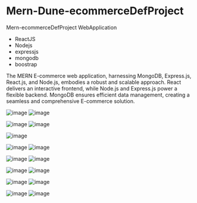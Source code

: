 ﻿# Mern-Dune-ecommerceDefProject
 
 Mern-ecommerceDefProject WebApplication
- ReactJS
- Nodejs
- expressjs
- mongodb
- boostrap

The MERN E-commerce web application, harnessing MongoDB, Express.js, React.js, and Node.js, embodies a robust and scalable approach. React delivers an interactive frontend, while Node.js and Express.js power a flexible backend. MongoDB ensures efficient data management, creating a seamless and comprehensive E-commerce solution.


![image](https://github.com/masudfcs1/Mern-Dune-ecommerceDefProject/assets/57311382/0189d944-092d-4820-9612-40db1d1a624b)
![image](https://github.com/masudfcs1/Mern-Dune-ecommerceDefProject/assets/57311382/5008d017-a9a0-4f5d-91c9-7681ed617c5e)

![image](https://github.com/masudfcs1/Mern-Dune-ecommerceDefProject/assets/57311382/9af19099-c528-4396-af93-e0b1ad66b63e)
![image](https://github.com/masudfcs1/Mern-Dune-ecommerceDefProject/assets/57311382/90f326f3-342c-4718-87e1-3ac91f8f2b58)



![image](https://github.com/masudfcs1/Mern-Dune-ecommerceDefProject/assets/57311382/7407d462-cc74-4875-9ca3-492bbca62af7)

![image](https://github.com/masudfcs1/Mern-Dune-ecommerceDefProject/assets/57311382/d467f254-28a3-4661-a412-28781248a534)
![image](https://github.com/masudfcs1/Mern-Dune-ecommerceDefProject/assets/57311382/16efe33d-4c62-4232-ba62-927d343a5b3e)

![image](https://github.com/masudfcs1/Mern-Dune-ecommerceDefProject/assets/57311382/045c4407-9138-47df-94ba-19a08ca564b2)
![image](https://github.com/masudfcs1/Mern-Dune-ecommerceDefProject/assets/57311382/4870852a-2187-4c47-979f-61a6cb088a97)

![image](https://github.com/masudfcs1/Mern-Dune-ecommerceDefProject/assets/57311382/56f8c85f-0ced-4b62-beba-ea473f1fb39e)
![image](https://github.com/masudfcs1/Mern-Dune-ecommerceDefProject/assets/57311382/daf03620-146b-46a0-9c37-86ea0f594946)

![image](https://github.com/masudfcs1/Mern-Dune-ecommerceDefProject/assets/57311382/282a3076-883a-425c-ae3c-1432f927bcdb)
![image](https://github.com/masudfcs1/Mern-Dune-ecommerceDefProject/assets/57311382/7eeded11-129a-4cbc-ac5b-9ef79fa9d8a7)

![image](https://github.com/masudfcs1/Mern-Dune-ecommerceDefProject/assets/57311382/868b82b0-704c-4966-ab50-ca42549f56a2)
![image](https://github.com/masudfcs1/Mern-Dune-ecommerceDefProject/assets/57311382/f79df187-3101-4b4f-8fd5-a411ee216343)
